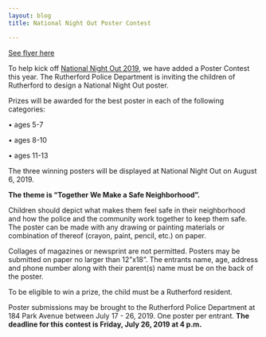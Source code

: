```yaml
---
layout: blog
title: National Night Out Poster Contest

---
```


[See flyer here](https://storage.googleapis.com/static.rutherford-nj.com/police/police%20blog%20posts/NNO%20Poster%20Contest%202019%20Rutherford's%20(1).pdf)

To help kick off [National Night Out 2019](/departments/police/2019/07/02/national-night-out/), we have added a Poster Contest this year. The Rutherford Police Department is inviting the children of Rutherford to design a National Night Out poster. 

Prizes will be awarded for the best poster in each of the following categories: 

• ages 5-7

• ages 8-10

• ages 11-13 

The three winning posters will be displayed at National Night Out on August 6, 2019. 

**The theme is “Together We Make a Safe Neighborhood”.** 

Children should depict what makes them feel safe in their neighborhood and how the police and the community work together to keep them safe. The poster can be made with any drawing or painting materials or combination of thereof (crayon, paint, pencil, etc.) on paper. 

Collages of magazines or newsprint are not permitted. Posters may be submitted on paper no larger than 12”x18”. The entrants name, age, address and phone number along with their parent(s) name must be on the back of the poster. 

To be eligible to win a prize, the child must be a Rutherford resident. 

Poster submissions may be brought to the Rutherford Police Department at 184 Park Avenue between July 17 - 26, 2019. One poster per entrant. **The deadline for this contest is Friday, July 26, 2019 at 4 p.m.**
